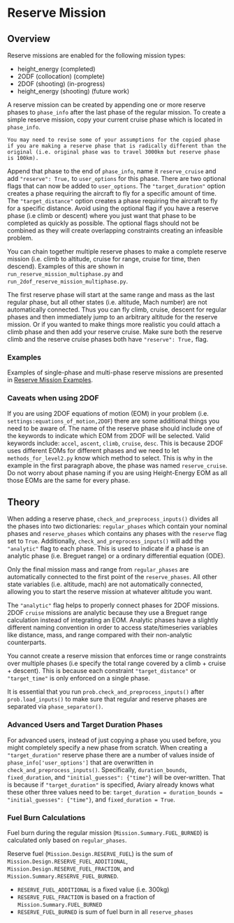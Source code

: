 # Reserve Mission

## Overview

Reserve missions are enabled for the following mission types:

* height_energy    (completed)
* 2ODF (collocation) (complete)
* 2DOF (shooting)    (in-progress)
* height_energy (shooting)    (future work)

A reserve mission can be created by appending one or more reserve phases to `phase_info` after the last phase of the regular mission.
To create a simple reserve mission, copy your current cruise phase which is located in `phase_info`.

```{note}
You may need to revise some of your assumptions for the copied phase if you are making a reserve phase that is radically different than the original (i.e. original phase was to travel 3000km but reserve phase is 100km).
```

Append that phase to the end of `phase_info`, name it `reserve_cruise` and add `"reserve": True,` to `user_options` for this phase.
There are two optional flags that can now be added to `user_options`.
The `"target_duration"` option creates a phase requiring the aircraft to fly for a specific amount of time.
The `"target_distance"` option creates a phase requiring the aircraft to fly for a specific distance.
Avoid using the optional flag if you have a reserve phase (i.e climb or descent) where you just want that phase to be completed as quickly as possible.
The optional flags should not be combined as they will create overlapping constraints creating an infeasible problem.

You can chain together multiple reserve phases to make a complete reserve mission (i.e. climb to altitude, cruise for range, cruise for time, then descend).
Examples of this are shown in `run_reserve_mission_multiphase.py` and `run_2dof_reserve_mission_multiphase.py`.

The first reserve phase will start at the same range and mass as the last regular phase, but all other states (i.e. altitude, Mach number) are not automatically connected.
Thus you can fly climb, cruise, descent for regular phases and then immediately jump to an arbitrary altitude for the reserve mission.
Or if you wanted to make things more realistic you could attach a climb phase and then add your reserve cruise.
Make sure both the reserve climb and the reserve cruise phases both have `"reserve": True,` flag.

### Examples

Examples of single-phase and multi-phase reserve missions are presented in [Reserve Mission Examples](../examples/reserve_missions.md).

### Caveats when using 2DOF

If you are using 2DOF equations of motion (EOM) in your problem (i.e. `settings:equations_of_motion,2DOF`) there are some additional things you need to be aware of.
The name of the reserve phase should include one of the keywords to indicate which EOM from 2DOF will be selected.
Valid keywords include: `accel`, `ascent`, `climb`, `cruise`, `desc`.
This is because 2DOF uses different EOMs for different phases and we need to let `methods_for_level2.py` know which method to select.
This is why in the example in the first paragraph above, the phase was named `reserve_cruise`.
Do not worry about phase naming if you are using Height-Energy EOM as all those EOMs are the same for every phase.

## Theory

When adding a reserve phase, `check_and_preprocess_inputs()` divides all the phases into two dictionaries: `regular_phases` which contain your nominal phases and `reserve_phases` which contains any phases with the `reserve` flag set to `True`.
Additionally, `check_and_preprocess_inputs()` will add the `"analytic"` flag to each phase.
This is used to indicate if a phase is an analytic phase (i.e. Breguet range) or a ordinary differential equation (ODE).

Only the final mission mass and range from `regular_phases` are automatically connected to the first point of the `reserve_phases`.
All other state variables (i.e. altitude, mach) are not automatically connected, allowing you to start the reserve mission at whatever altitude you want.

The `"analytic"` flag helps to properly connect phases for 2DOF missions.
2DOF `cruise` missions are analytic because they use a Breguet range calculation instead of integrating an EOM. 
Analytic phases have a slightly different naming convention in order to access state/timeseries variables like distance, mass, and range compared with their non-analytic counterparts.

You cannot create a reserve mission that enforces time or range constraints over multiple phases (i.e specify the total range covered by a climb + cruise + descent).
This is because each constraint `"target_distance"` or `"target_time"` is only enforced on a single phase.

It is essential that you run `prob.check_and_preprocess_inputs()` after `prob.load_inputs()` to make sure that regular and reserve phases are separated via `phase_separator()`.

### Advanced Users and Target Duration Phases

For advanced users, instead of just copying a phase you used before, you might completely specify a new phase from scratch. 
When creating a `"target_duration"` reserve phase there are a number of values inside of `phase_info['user_options']` that are overwritten in `check_and_preprocess_inputs()`. 
Specifically, `duration_bounds`, `fixed_duration`, and `"initial_guesses": {"time"}` will be over-written. 
That is because if `"target_duration"` is specified, Aviary already knows what these other three values need to be: `target_duration = duration_bounds = "initial_guesses": {"time"}`, and `fixed_duration = True`.

### Fuel Burn Calculations

Fuel burn during the regular mission (`Mission.Summary.FUEL_BURNED`) is calculated only based on `regular_phases`.

Reserve fuel (`Mission.Design.RESERVE_FUEL`) is the sum of `Mission.Design.RESERVE_FUEL_ADDITIONAL`, `Mission.Design.RESERVE_FUEL_FRACTION`, and `Mission.Summary.RESERVE_FUEL_BURNED`.

* `RESERVE_FUEL_ADDITIONAL` is a fixed value (i.e. 300kg)
* `RESERVE_FUEL_FRACTION` is based on a fraction of `Mission.Summary.FUEL_BURNED`
* `RESERVE_FUEL_BURNED` is sum of fuel burn in all `reserve_phases`
